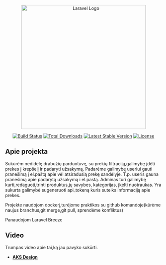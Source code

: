<p align="center"><a href="https://laravel.com" target="_blank"><img src="https://raw.githubusercontent.com/laravel/art/master/logo-lockup/5%20SVG/2%20CMYK/1%20Full%20Color/laravel-logolockup-cmyk-red.svg" width="400" alt="Laravel Logo"></a></p>

<p align="center">
<a href="https://github.com/laravel/framework/actions"><img src="https://github.com/laravel/framework/workflows/tests/badge.svg" alt="Build Status"></a>
<a href="https://packagist.org/packages/laravel/framework"><img src="https://img.shields.io/packagist/dt/laravel/framework" alt="Total Downloads"></a>
<a href="https://packagist.org/packages/laravel/framework"><img src="https://img.shields.io/packagist/v/laravel/framework" alt="Latest Stable Version"></a>
<a href="https://packagist.org/packages/laravel/framework"><img src="https://img.shields.io/packagist/l/laravel/framework" alt="License"></a>
</p>

## Apie projekta

Sukūrėm nedidelę drabužių parduotuvę, su prekių filtraciją,galimybę įdėti prekes į krepšelį ir padaryti užsakymą.
Padarėme galimybę useriui gauti pranešimą į el.paštą apie vėl atsiradusią prekę sandėlyje. T.p. useris gauna pranešimą
apie padarytą užsakymą i el.pastą. Adminas turi galimybę kurti,redaguoti,trinti produktus,jų savybes, kategorijas,
įkelti nuotraukas. Yra sukurta galimybė sugeneruoti api_tokeną kuris suteiks informaciją apie prekes.

Projekte naudojom dockerį,turėjome praktikos su github komandoje(kūrėme naujus branchus,git merge,git pull,
sprendėme konfliktus)

Panaudojom Laravel Breeze


## Video 
Trumpas video apie tai,ką jau pavyko sukūrti.
- **[AKS Design](https://www.youtube.com/watch?v=CP_mJf99mOo)**

